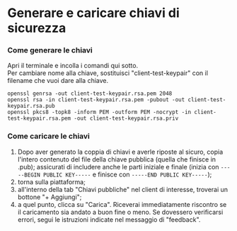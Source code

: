 # Generare e caricare chiavi di sicurezza

### Come generare le chiavi

Apri il terminale e incolla i comandi qui sotto. \
Per cambiare nome alla chiave, sostituisci "client-test-keypair" con il filename che vuoi dare alla chiave.

```
openssl genrsa -out client-test-keypair.rsa.pem 2048
openssl rsa -in client-test-keypair.rsa.pem -pubout -out client-test-keypair.rsa.pub
openssl pkcs8 -topk8 -inform PEM -outform PEM -nocrypt -in client-test-keypair.rsa.pem -out client-test-keypair.rsa.priv
```

### Come caricare le chiavi

1. Dopo aver generato la coppia di chiavi e averle riposte al sicuro, copia l'intero contenuto del file della chiave pubblica (quella che finisce in .pub); assicurati di includere anche le parti iniziale e finale (inizia con `-----BEGIN PUBLIC KEY-----` e finisce con `-----END PUBLIC KEY-----`);
2. torna sulla piattaforma;
3. all'interno della tab "Chiavi pubbliche" nel client di interesse, troverai un bottone "+ Aggiungi";
4. a quel punto, clicca su "Carica". Riceverai immediatamente riscontro se il caricamento sia andato a buon fine o meno. Se dovessero verificarsi errori, segui le istruzioni indicate nel messaggio di "feedback".
